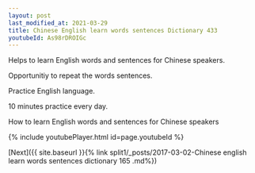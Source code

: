 ```yaml
---
layout: post
last_modified_at: 2021-03-29
title: Chinese English learn words sentences Dictionary 433 
youtubeId: As98rDROIGc
---
```

 
 
Helps to learn English words and sentences for Chinese speakers.

Opportunitiy to repeat the words sentences. 

Practice English language. 
 
10 minutes practice every day. 
 
How to learn English words and sentences for Chinese speakers 
 
{% include youtubePlayer.html id=page.youtubeId %}
 
 
[Next]({{ site.baseurl }}{% link  split1/_posts/2017-03-02-Chinese english learn words sentences dictionary 165 .md%})
 

